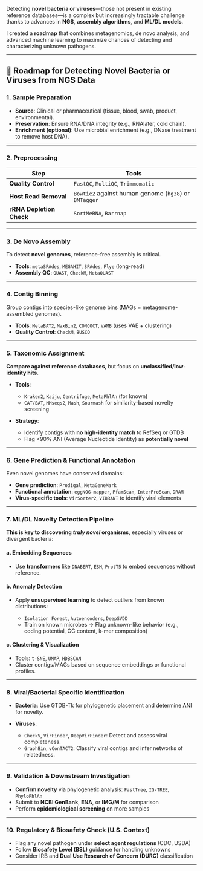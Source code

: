 Detecting **novel bacteria or viruses**—those not present in existing reference databases—is a complex but increasingly tractable challenge thanks to advances in **NGS**, **assembly algorithms**, and **ML/DL models**. 

I created  a **roadmap** that combines metagenomics, de novo analysis, and advanced machine learning to maximize chances of detecting and characterizing unknown pathogens.

---

## 🧭 **Roadmap for Detecting Novel Bacteria or Viruses from NGS Data**

### **1. Sample Preparation**

* **Source**: Clinical or pharmaceutical (tissue, blood, swab, product, environmental).
* **Preservation**: Ensure RNA/DNA integrity (e.g., RNAlater, cold chain).
* **Enrichment (optional)**: Use microbial enrichment (e.g., DNase treatment to remove host DNA).

---

### **2. Preprocessing**

| Step                     | Tools                                                 |
| ------------------------ | ----------------------------------------------------- |
| **Quality Control**      | `FastQC`, `MultiQC`, `Trimmomatic`                    |
| **Host Read Removal**    | `Bowtie2` against human genome (`hg38`) or `BMTagger` |
| **rRNA Depletion Check** | `SortMeRNA`, `Barrnap`                                |

---

### **3. De Novo Assembly**

To detect **novel genomes**, reference-free assembly is critical.

* **Tools**: `metaSPAdes`, `MEGAHIT`, `SPAdes`, `Flye` (long-read)
* **Assembly QC**: `QUAST`, `CheckM`, `MetaQUAST`

---

### **4. Contig Binning**

Group contigs into species-like genome bins (MAGs = metagenome-assembled genomes).

* **Tools**: `MetaBAT2`, `MaxBin2`, `CONCOCT`, `VAMB` (uses VAE + clustering)
* **Quality Control**: `CheckM`, `BUSCO`

---

### **5. Taxonomic Assignment**

**Compare against reference databases**, but focus on **unclassified/low-identity hits**.

* **Tools**:

  * `Kraken2`, `Kaiju`, `Centrifuge`, `MetaPhlAn` (for known)
  * `CAT/BAT`, `MMseqs2`, `Mash`, `Sourmash` for similarity-based novelty screening

* **Strategy**:

  * Identify contigs with **no high-identity match** to RefSeq or GTDB
  * Flag <90% ANI (Average Nucleotide Identity) as **potentially novel**

---

### **6. Gene Prediction & Functional Annotation**

Even novel genomes have conserved domains:

* **Gene prediction**: `Prodigal`, `MetaGeneMark`
* **Functional annotation**: `eggNOG-mapper`, `PfamScan`, `InterProScan`, `DRAM`
* **Virus-specific tools**: `VirSorter2`, `VIBRANT` to identify viral elements

---

### **7. ML/DL Novelty Detection Pipeline**

**This is key to discovering *truly novel* organisms**, especially viruses or divergent bacteria:

#### **a. Embedding Sequences**

* Use **transformers** like `DNABERT`, `ESM`, `ProtT5` to embed sequences without reference.

#### **b. Anomaly Detection**

* Apply **unsupervised learning** to detect outliers from known distributions:

  * `Isolation Forest`, `Autoencoders`, `DeepSVDD`
  * Train on known microbes → Flag unknown-like behavior (e.g., coding potential, GC content, k-mer composition)

#### **c. Clustering & Visualization**

* Tools: `t-SNE`, `UMAP`, `HDBSCAN`
* Cluster contigs/MAGs based on sequence embeddings or functional profiles.

---

### **8. Viral/Bacterial Specific Identification**

* **Bacteria**: Use GTDB-Tk for phylogenetic placement and determine ANI for novelty.
* **Viruses**:

  * `CheckV`, `VirFinder`, `DeepVirFinder`: Detect and assess viral completeness.
  * `GraphBin`, `vConTACT2`: Classify viral contigs and infer networks of relatedness.

---

### **9. Validation & Downstream Investigation**

* **Confirm novelty** via phylogenetic analysis: `FastTree`, `IQ-TREE`, `PhyloPhlAn`
* Submit to **NCBI GenBank**, **ENA**, or **IMG/M** for comparison
* Perform **epidemiological screening** on more samples

---

### **10. Regulatory & Biosafety Check (U.S. Context)**

* Flag any novel pathogen under **select agent regulations** (CDC, USDA)
* Follow **Biosafety Level (BSL)** guidance for handling unknowns
* Consider IRB and **Dual Use Research of Concern (DURC)** classification

---


